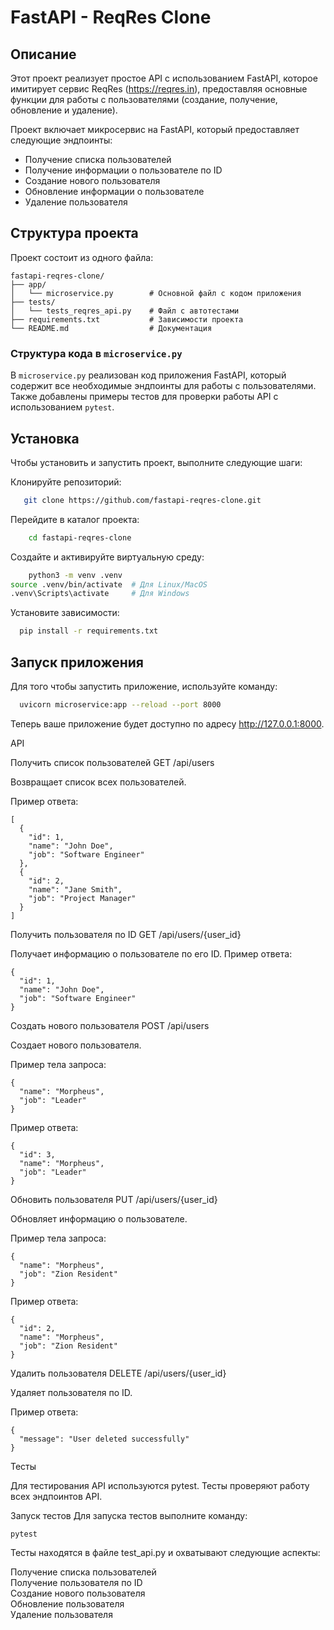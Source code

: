# FastAPI - ReqRes Clone

## Описание

Этот проект реализует простое API с использованием FastAPI, которое имитирует сервис ReqRes (https://reqres.in), предоставляя основные функции для работы с пользователями (создание, получение, обновление и удаление).

Проект включает микросервис на FastAPI, который предоставляет следующие эндпоинты:
- Получение списка пользователей
- Получение информации о пользователе по ID
- Создание нового пользователя
- Обновление информации о пользователе
- Удаление пользователя

## Структура проекта

Проект состоит из одного файла:

```
fastapi-reqres-clone/
├── app/
│   └── microservice.py        # Основной файл с кодом приложения
├── tests/
│   └── tests_reqres_api.py    # Файл с автотестами
├── requirements.txt           # Зависимости проекта
└── README.md                  # Документация

```


### Структура кода в `microservice.py`

В `microservice.py` реализован код приложения FastAPI, который содержит все необходимые эндпоинты для работы с пользователями. Также добавлены примеры тестов для проверки работы API с использованием `pytest`.

## Установка

Чтобы установить и запустить проект, выполните следующие шаги:


Клонируйте репозиторий:

   ```bash
      git clone https://github.com/fastapi-reqres-clone.git
```
Перейдите в каталог проекта:
```bash
    cd fastapi-reqres-clone
```

Создайте и активируйте виртуальную среду:
```bash
    python3 -m venv .venv
source .venv/bin/activate  # Для Linux/MacOS
.venv\Scripts\activate     # Для Windows
```

Установите зависимости:
```bash
  pip install -r requirements.txt
```
## Запуск приложения

Для того чтобы запустить приложение, используйте команду:

```bash
  uvicorn microservice:app --reload --port 8000
```

Теперь ваше приложение будет доступно по адресу http://127.0.0.1:8000.

API

Получить список пользователей
GET /api/users

Возвращает список всех пользователей.

Пример ответа:

```
[
  {
    "id": 1,
    "name": "John Doe",
    "job": "Software Engineer"
  },
  {
    "id": 2,
    "name": "Jane Smith",
    "job": "Project Manager"
  }
]
```

Получить пользователя по ID
GET /api/users/{user_id}

Получает информацию о пользователе по его ID.
Пример ответа:

```
{
  "id": 1,
  "name": "John Doe",
  "job": "Software Engineer"
}
```
Создать нового пользователя
POST /api/users

Создает нового пользователя.

Пример тела запроса:

```
{
  "name": "Morpheus",
  "job": "Leader"
}
```
Пример ответа:

```
{
  "id": 3,
  "name": "Morpheus",
  "job": "Leader"
}
```
Обновить пользователя
PUT /api/users/{user_id}

Обновляет информацию о пользователе.

Пример тела запроса:

```
{
  "name": "Morpheus",
  "job": "Zion Resident"
}
```
Пример ответа:

```
{
  "id": 2,
  "name": "Morpheus",
  "job": "Zion Resident"
}
```
Удалить пользователя
DELETE /api/users/{user_id}

Удаляет пользователя по ID.

Пример ответа:

```
{
  "message": "User deleted successfully"
}
```
Тесты

Для тестирования API используются pytest. Тесты проверяют работу всех эндпоинтов API.

Запуск тестов
Для запуска тестов выполните команду:

```pytest```

Тесты находятся в файле test_api.py и охватывают следующие аспекты:

Получение списка пользователей<br>
Получение пользователя по ID<br>
Создание нового пользователя<br>
Обновление пользователя<br>
Удаление пользователя
